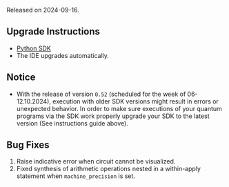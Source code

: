 Released on 2024-09-16.

## Upgrade Instructions

-   [Python SDK](../classiq_101/registration_installations.md/#platform-version-updates)
-   The IDE upgrades automatically.

## Notice

-   With the release of version `0.52` (scheduled for the week of 06-12.10.2024),
    execution with older SDK versions might result in errors or unexpected behavior.
    In order to make sure executions of your quantum programs via the SDK work properly
    upgrade your SDK to the latest version (See instructions guide above).

## Bug Fixes

1. Raise indicative error when circuit cannot be visualized.
2. Fixed synthesis of arithmetic operations nested in a within-apply statement
   when `machine_precision` is set.
